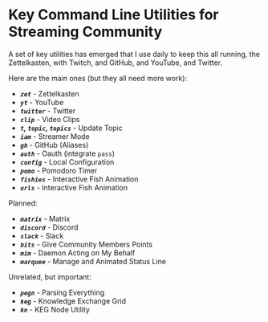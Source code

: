 # Key Command Line Utilities for Streaming Community

A set of key utilities has emerged that I use daily to keep this all
running, the Zettelkasten, with Twitch, and GitHub, and YouTube, and
Twitter.

Here are the main ones (but they all need more work):

* ***`zet`*** - Zettelkasten
* ***`yt`*** - YouTube
* ***`twitter`*** - Twitter
* ***`clip`*** - Video Clips
* ***`t`, `topic`, `topics`*** - Update Topic
* ***`iam`*** - Streamer Mode
* ***`gh`*** - GitHub (Aliases)
* ***`auth`*** - Oauth (integrate `pass`)
* ***`config`*** - Local Configuration
* ***`pomo`*** - Pomodoro Timer
* ***`fishies`*** - Interactive Fish Animation
* ***`urls`*** - Interactive Fish Animation

Planned:

* ***`matrix`*** - Matrix
* ***`discord`*** - Discord
* ***`slack`*** - Slack
* ***`bits`*** - Give Community Members Points
* ***`mim`*** - Daemon Acting on My Behalf
* ***`marquee`*** - Manage and Animated Status Line

Unrelated, but important:

* ***`pegn`*** - Parsing Everything
* ***`keg`*** - Knowledge Exchange Grid
* ***`kn`*** - KEG Node Utility
